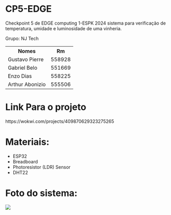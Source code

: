 # CP5-EDGE
Checkpoint 5 de EDGE computing 1-ESPK 2024 sistema para verificação de temperatura, umidade e luminosidade de uma vinheria. 

Grupo: NJ Tech
<table>
  <tr>
    <th>Nomes</th>
    <th>Rm</th>
  </tr>
  <tr>
    <td>Gustavo Pierre</td>
    <td>558928</td>
  </tr>
  <tr>
    <td>Gabriel Belo</td>
    <td>551669</td>
  </tr>
  <tr>
    <td>Enzo Dias</td>
    <td>558225</td>
  </tr>
  <tr>
    <td>Arthur Abonizio</td>
    <td>555506</td>
  </tr>
</table>

<h1>Link Para o projeto</h1>
https://wokwi.com/projects/409870629323275265

<h1>Materiais:</h1>
<ul>
  <li>ESP32</li>
  <li>Breadboard</li>
  <li>Photoresistor (LDR) Sensor</li>
  <li>DHT22</li>
</ul>



<h1>Foto do sistema:</h1>
<img src="https://github.com/gabriel-belo/EDGE--CP2/assets/126474319/76188a39-0186-4587-8c9b-e5d431bc4198"/>
